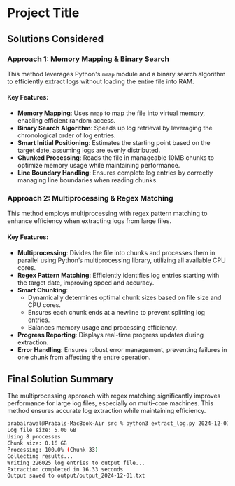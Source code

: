 # Project Title

## Solutions Considered

### Approach 1: Memory Mapping & Binary Search

This method leverages Python's `mmap` module and a binary search algorithm to efficiently extract logs without loading the entire file into RAM.

#### Key Features:
- **Memory Mapping**: Uses `mmap` to map the file into virtual memory, enabling efficient random access.
- **Binary Search Algorithm**: Speeds up log retrieval by leveraging the chronological order of log entries.
- **Smart Initial Positioning**: Estimates the starting point based on the target date, assuming logs are evenly distributed.
- **Chunked Processing**: Reads the file in manageable 10MB chunks to optimize memory usage while maintaining performance.
- **Line Boundary Handling**: Ensures complete log entries by correctly managing line boundaries when reading chunks.

### Approach 2: Multiprocessing & Regex Matching

This method employs multiprocessing with regex pattern matching to enhance efficiency when extracting logs from large files.

#### Key Features:
- **Multiprocessing**: Divides the file into chunks and processes them in parallel using Python’s multiprocessing library, utilizing all available CPU cores.
- **Regex Pattern Matching**: Efficiently identifies log entries starting with the target date, improving speed and accuracy.
- **Smart Chunking**:
  - Dynamically determines optimal chunk sizes based on file size and CPU cores.
  - Ensures each chunk ends at a newline to prevent splitting log entries.
  - Balances memory usage and processing efficiency.
- **Progress Reporting**: Displays real-time progress updates during extraction.
- **Error Handling**: Ensures robust error management, preventing failures in one chunk from affecting the entire operation.

## Final Solution Summary

The multiprocessing approach with regex matching significantly improves performance for large log files, especially on multi-core machines. This method ensures accurate log extraction while maintaining efficiency.

```sh
prabalrawal@Prabals-MacBook-Air src % python3 extract_log.py 2024-12-01
Log file size: 5.00 GB
Using 8 processes
Chunk size: 0.16 GB
Processing: 100.0% (Chunk 33)
Collecting results...
Writing 226025 log entries to output file...
Extraction completed in 16.33 seconds
Output saved to output/output_2024-12-01.txt
```

